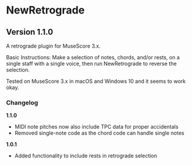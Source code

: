 # NewRetrograde

## Version 1.1.0

A retrograde plugin for MuseScore 3.x.

Basic Instructions:
Make a selection of notes, chords, and/or rests, on a single staff with a single voice, then run NewRetrograde to reverse the selection.

Tested on MuseScore 3.x in macOS and Windows 10 and it seems to work okay.

### Changelog

**1.1.0**

- MIDI note pitches now also include TPC data for proper accidentals
- Removed single-note code as the chord code can handle single notes

**1.0.1**

- Added functionality to include rests in retrograde selection
